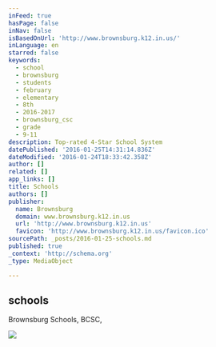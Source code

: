 ```yaml
---
inFeed: true
hasPage: false
inNav: false
isBasedOnUrl: 'http://www.brownsburg.k12.in.us/'
inLanguage: en
starred: false
keywords:
  - school
  - brownsburg
  - students
  - february
  - elementary
  - 8th
  - 2016-2017
  - brownsburg_csc
  - grade
  - 9-11
description: Top-rated 4-Star School System
datePublished: '2016-01-25T14:31:14.836Z'
dateModified: '2016-01-24T18:33:42.358Z'
author: []
related: []
app_links: []
title: Schools
authors: []
publisher:
  name: Brownsburg
  domain: www.brownsburg.k12.in.us
  url: 'http://www.brownsburg.k12.in.us'
  favicon: 'http://www.brownsburg.k12.in.us/favicon.ico'
sourcePath: _posts/2016-01-25-schools.md
published: true
_context: 'http://schema.org'
_type: MediaObject

---
```

<article style=""><h1>schools</h1><p>Brownsburg Schools, BCSC,</p><img src="https://s3-us-west-2.amazonaws.com/the-grid-img/p/d3d65106d47f708dd1c1fb0dd5113965f1859f76.jpg" /></article>